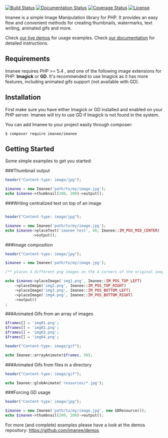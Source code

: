 [![Build Status](https://travis-ci.org/imanee/imanee.svg?branch=master)](https://travis-ci.org/imanee/imanee)
[![Documentation Status](https://readthedocs.org/projects/imanee/badge/?version=latest)](https://readthedocs.org/projects/imanee/?badge=latest)
[![Coverage Status](https://coveralls.io/repos/imanee/imanee/badge.svg?branch=master&service=github)](https://coveralls.io/github/imanee/imanee?branch=master)
[![License](https://img.shields.io/badge/license-MIT-brightgreen.svg)](https://github.com/imanee/imanee/blob/master/LICENSE.md)

Imanee is a simple Image Manipulation library for PHP. 
It provides an easy flow and convenient methods for creating thumbnails, watermarks, text writing, animated gifs and more.

Check [our live demos](http://imanee.io/#demos) for usage examples.
Check [our documentation](http://imanee.readthedocs.org) for detailed instructions.

## Requirements
Imanee requires PHP >= 5.4 , and one of the following image extensions for PHP: **Imagick** or **GD**. It's recommended to use Imagick as it has more features, including animated gifs support (not available with GD).

## Installation
First make sure you have either Imagick or GD installed and enabled on your PHP server. Imanee will try to use GD if Imagick is not found in the system.

You can add Imanee to your project easily through composer:

    $ composer require imanee/imanee

## Getting Started

Some simple examples to get you started:

###Thumbnail output

```php
header("Content-type: image/jpg");

$imanee = new Imanee('path/to/my/image.jpg');
echo $imanee->thumbnail(200, 200)->output();
```
###Writing centralized text on top of an image

```php

header("Content-type: image/jpg");

$imanee = new Imanee('path/to/my/image.jpg');
echo $imanee->placeText('imanee test', 40, Imanee::IM_POS_MID_CENTER)
            ->output();
```
                    
###Image composition

```php
header("Content-type: image/jpg");

$imanee = new Imanee('path/to/my/image.jpg');

/** places 4 different png images on the 4 corners of the original image */

echo $imanee->placeImage('img1.png', Imanee::IM_POS_TOP_LEFT)
    ->placeImage('img2.png', Imanee::IM_POS_TOP_RIGHT)
    ->placeImage('img3.png', Imanee::IM_POS_BOTTOM_LEFT)
    ->placeImage('img4.png', Imanee::IM_POS_BOTTOM_RIGHT)
    ->output()
;
```

###Animated Gifs from an array of images

```php
$frames[] = 'img01.png';
$frames[] = 'img02.png';
$frames[] = 'img03.png';
$frames[] = 'img04.png';

header("Content-type: image/gif");

echo Imanee::arrayAnimate($frames, 30);
```

###Animated Gifs from files in a directory
 
```php
header("Content-type: image/gif");

echo Imanee::globAnimate('resources/*.jpg');
```

###Forcing GD usage

```php
header("Content-type: image/jpg");

$imanee = new Imanee('path/to/my/image.jpg', new GDResource());
echo $imanee->thumbnail(200, 200)->output();
```

For more (and complete) examples please have a look at the demos repository: <a href="https://github.com/imanee/demos">https://github.com/imanee/demos</a>
